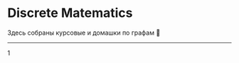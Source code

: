 # Discrete Matematics

Здесь собраны курсовые и домашки по графам :triangular_ruler:

___
1[](https://github.com/avolidaga/memes/blob/40e3eb183067d9667e6e82eab5897f77dc11e5a3/ForReals.gif)
